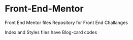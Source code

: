 # Front-End-Mentor
Front End Mentor files
Repository for Front End Challanges


Index and Styles files have Blog-card codes
